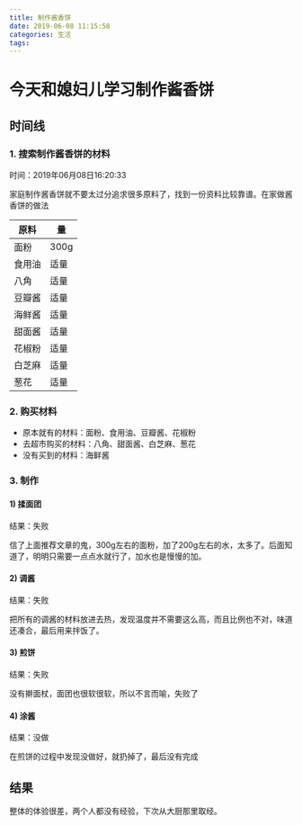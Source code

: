 ```yaml
---
title: 制作酱香饼
date: 2019-06-08 11:15:58
categories: 生活
tags:
---
```


# 今天和媳妇儿学习制作酱香饼

## 时间线

### 1. 搜索制作酱香饼的材料

时间：2019年06月08日16:20:33

家庭制作酱香饼就不要太过分追求很多原料了，找到一份资料比较靠谱。在家做酱香饼的做法

原料 | 量
|-|-|
面粉 | 300g
食用油 | 适量
八角 | 适量
豆瓣酱 | 适量
海鲜酱 | 适量
甜面酱 | 适量
花椒粉 | 适量
白芝麻 | 适量
葱花 | 适量

### 2. 购买材料

* 原本就有的材料：面粉、食用油、豆瓣酱、花椒粉
* 去超市购买的材料：八角、甜面酱、白芝麻、葱花
* 没有买到的材料：海鲜酱

### 3. 制作

#### 1) 揉面团
结果：失败

信了上面推荐文章的鬼，300g左右的面粉，加了200g左右的水，太多了。后面知道了，明明只需要一点点水就行了，加水也是慢慢的加。

#### 2) 调酱
结果：失败

把所有的调酱的材料放进去热，发现温度并不需要这么高，而且比例也不对，味道还凑合，最后用来拌饭了。

#### 3) 煎饼
结果：失败

没有擀面杖，面团也很软很软，所以不言而喻，失败了

#### 4) 涂酱
结果：没做

在煎饼的过程中发现没做好，就扔掉了，最后没有完成

## 结果
整体的体验很差，两个人都没有经验，下次从大厨那里取经。